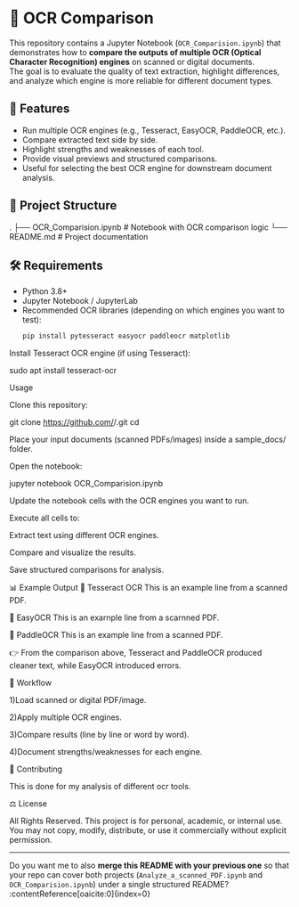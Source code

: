 # 📝 OCR Comparison

This repository contains a Jupyter Notebook (`OCR_Comparision.ipynb`) that demonstrates how to **compare the outputs of multiple OCR (Optical Character Recognition) engines** on scanned or digital documents.  
The goal is to evaluate the quality of text extraction, highlight differences, and analyze which engine is more reliable for different document types.

## 🚀 Features
- Run multiple OCR engines (e.g., Tesseract, EasyOCR, PaddleOCR, etc.).
- Compare extracted text side by side.
- Highlight strengths and weaknesses of each tool.
- Provide visual previews and structured comparisons.
- Useful for selecting the best OCR engine for downstream document analysis.

## 📂 Project Structure
.
├── OCR_Comparision.ipynb # Notebook with OCR comparison logic
└── README.md # Project documentation

## 🛠️ Requirements
- Python 3.8+
- Jupyter Notebook / JupyterLab
- Recommended OCR libraries (depending on which engines you want to test):
  ```bash
  pip install pytesseract easyocr paddleocr matplotlib
Install Tesseract OCR engine (if using Tesseract):

sudo apt install tesseract-ocr

Usage

Clone this repository:

git clone https://github.com/<your-username>/<your-repo>.git
cd <your-repo>


Place your input documents (scanned PDFs/images) inside a sample_docs/ folder.

Open the notebook:

jupyter notebook OCR_Comparision.ipynb


Update the notebook cells with the OCR engines you want to run.

Execute all cells to:

Extract text using different OCR engines.

Compare and visualize the results.

Save structured comparisons for analysis.

📊 Example Output
🔹 Tesseract OCR
This is an example line from a scanned PDF.

🔹 EasyOCR
This is an exarnple line from a scarnned PDF.

🔹 PaddleOCR
This is an example line from a scanned PDF.


👉 From the comparison above, Tesseract and PaddleOCR produced cleaner text, while EasyOCR introduced errors.

📌 Workflow

1)Load scanned or digital PDF/image.

2)Apply multiple OCR engines.

3)Compare results (line by line or word by word).

4)Document strengths/weaknesses for each engine.

🤝 Contributing

This is done for my analysis of different ocr tools.

⚖️ License

All Rights Reserved.
This project is for personal, academic, or internal use. You may not copy, modify, distribute, or use it commercially without explicit permission.


---

Do you want me to also **merge this README with your previous one** so that your repo can cover both projects (`Analyze_a_scanned_PDF.ipynb` and `OCR_Comparision.ipynb`) under a single structured README? ​:contentReference[oaicite:0]{index=0}​
